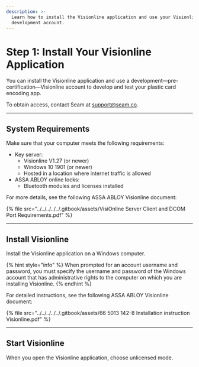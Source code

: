 ```yaml
---
description: >-
  Learn how to install the Visionline application and use your Visionline
  development account.
---
```


# Step 1: Install Your Visionline Application

You can install the Visionline application and use a development—pre-certification—Visionline account to develop and test your plastic card encoding app.

To obtain access, contact Seam at [support@seam.co](mailto:support@seam.co).

***

## System Requirements

Make sure that your computer meets the following requirements:

* Key server:
  * Visionline V1.27 (or newer)
  * Windows 10 1901 (or newer)
  * Hosted in a location where internet traffic is allowed
* ASSA ABLOY online locks:
  * Bluetooth modules and licenses installed

For more details, see the following ASSA ABLOY Visionline document:

{% file src="../../../../../.gitbook/assets/VisiOnline Server Client and DCOM Port Requirements.pdf" %}

***

## Install Visionline

Install the Visionline application on a Windows computer.

{% hint style="info" %}
When prompted for an account username and password, you must specify the username and password of the Windows account that has administrative rights to the computer on which you are installing Visionline.
{% endhint %}

For detailed instructions, see the following ASSA ABLOY Visionline document:

{% file src="../../../../../.gitbook/assets/66 5013 142-8 Installation instruction Visionline.pdf" %}

***

## Start Visionline

When you open the Visionline application, choose unlicensed mode.
